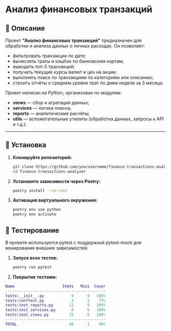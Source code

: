 # Анализ финансовых транзакций

## 📌 Описание

Проект **"Анализ финансовых транзакций"** предназначен для обработки и анализа данных о личных расходах. Он позволяет:

- фильтровать транзакции по дате;
- вычислять траты и кэшбэк по банковским картам;
- выводить топ-5 транзакций;
- получать текущие курсы валют и цен на акции;
- выполнять поиск по транзакциям по категориям или описанию;
- строить отчёты о среднем уровне трат по дням недели за 3 месяца.

Проект написан на Python, организован по модулям:
- **views** — сбор и агрегация данных;
- **services** — логика поиска;
- **reports** — аналитические расчёты;
- **utils** — вспомогательные утилиты (обработка данных, запросы к API и т.д.).

---

## 🚀 Установка

1. **Клонируйте репозиторий:**
   ```bash
   git clone https://github.com/yourusername/finance-transactions-analyzer.git
   cd finance-transactions-analyzer
2. **Установите зависимости через Poetry:**
    ```bash 
   poetry install --no-root    
3. **Активация виртуального окружения:**
    ```bash
   poetry env use python     
   poetry env activate    
   
## 🧪 Тестирование

В проекте используется pytest с поддержкой pytest-mock для мокирования внешних зависимостей.

1. **Запуск всех тестов:**
    ```bash
   poetry run pytest

2. **Покрытие тестами:**

```matlab
Name                     Stmts   Miss  Cover
--------------------------------------------
tests\__init__.py            0      0   100%
tests\conftest.py            4      1    75%
tests\test_reports.py       11      0   100%
tests\test_services.py       8      0   100%
tests\test_views.py         25      0   100%
--------------------------------------------
TOTAL                       48      1    98%
